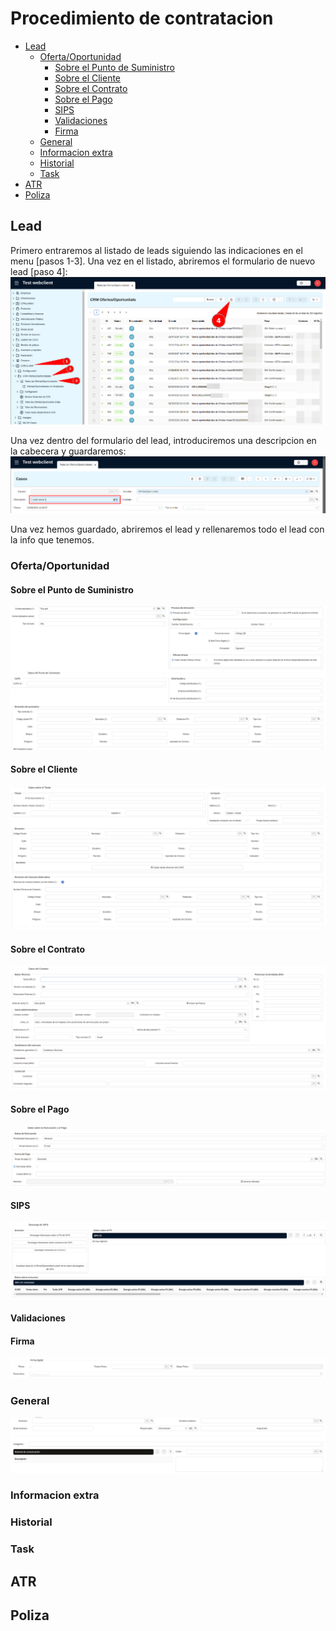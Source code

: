 # Procedimiento de contratacion

- [Lead](#lead)
  - [Oferta/Oportunidad](#ofertaoportunidad)
    - [Sobre el Punto de Suministro](#sobre-el-punto-de-suministro)
    - [Sobre el Cliente](#sobre-el-cliente)
    - [Sobre el Contrato](#sobre-el-contrato)
    - [Sobre el Pago](#sobre-el-pago)
    - [SIPS](#sips)
    - [Validaciones](#validaciones)
    - [Firma](#firma)
  - [General](#general)
  - [Informacion extra](#informacion-extra)
  - [Historial](#historial)
  - [Task](#task)
- [ATR](#atr)
- [Poliza](#poliza)

## Lead

Primero entraremos al listado de leads siguiendo las indicaciones en el menu \[pasos 1-3\]. Una vez en el listado, abriremos el formulario de nuevo lead \[paso 4\]:\
![tree_leads]

Una vez dentro del formulario del lead, introduciremos una descripcion en la cabecera y guardaremos:\
![form_leads_header]

Una vez hemos guardado, abriremos el lead y rellenaremos todo el lead con la info que tenemos.

### Oferta/Oportunidad

#### Sobre el Punto de Suministro
<!--
- Comercializadora
- Comercializadora actual
- Tipo de lead: Este tipo define si se esta creando una nueva poliza o renovando los precios de una
- Proceso de Activacion: Definicion de como se procede con el Alta\
  - Proceso de Alta:
    - A3: Alta nueva
    - C1: Cambio de comercializadora
    - C2: Cambio de comercializadora con cambios en la poliza
  - Configuracion
    - Cambio de tarifa/Potencia
    - Cambio de Titular
  - Firma digital: Se puede marcar para enviar un documento para que el cliente firme digitalmente via el correo electronico.
  - Forma de envio
  - E-Mail Firma Digital
  - Proveedor: Proveedor de Firma digital
  - Crear Usuario Oficina Virtual
- CUPS
- Distribuidora:
  - Codigo
  - Empresa
  - Nº de Documento
- Direccion de suministro
-->
![form_leads_sobre_punto_suministro]

#### Sobre el Cliente
<!--
- Titular
- Contacto
- Direccion
- Direccion de Contacto Alternativa
-->
![form_leads_sobre_cliente]

#### Sobre el Contrato

![form_leads_sobre_contrato]

#### Sobre el Pago

![form_leads_sobre_pago]

#### SIPS

![form_leads_sips]

#### Validaciones

#### Firma

![form_leads_firma]

### General

![form_leads_general]

### Informacion extra

### Historial

### Task

## ATR

## Poliza

[tree_leads]: /new_contract_procedure/tree_leads.png
[form_leads_header]:/new_contract_procedure/form_leads_header.png
[form_leads_firma]:/new_contract_procedure/firma.png
[form_leads_general]:/new_contract_procedure/general.png
[form_leads_sips]:/new_contract_procedure/sips.png
[form_leads_sobre_cliente]:/new_contract_procedure/sobre_cliente.png
[form_leads_sobre_contrato]:/new_contract_procedure/sobre_contrato.png
[form_leads_sobre_pago]:/new_contract_procedure/sobre_pago.png
[form_leads_sobre_punto_suministro]:/new_contract_procedure/sobre_punto_suministro.png
